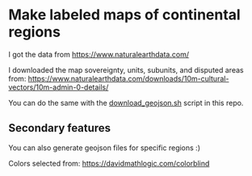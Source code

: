 # Make labeled maps of continental regions

I got the data from https://www.naturalearthdata.com/

I downloaded the map sovereignty, units, subunits, and disputed areas from:
https://www.naturalearthdata.com/downloads/10m-cultural-vectors/10m-admin-0-details/

You can do the same with the [download_geojson.sh](./download_geojson.sh) script in this repo.

## Secondary features

You can also generate geojson files for specific regions :)

Colors selected from: https://davidmathlogic.com/colorblind
